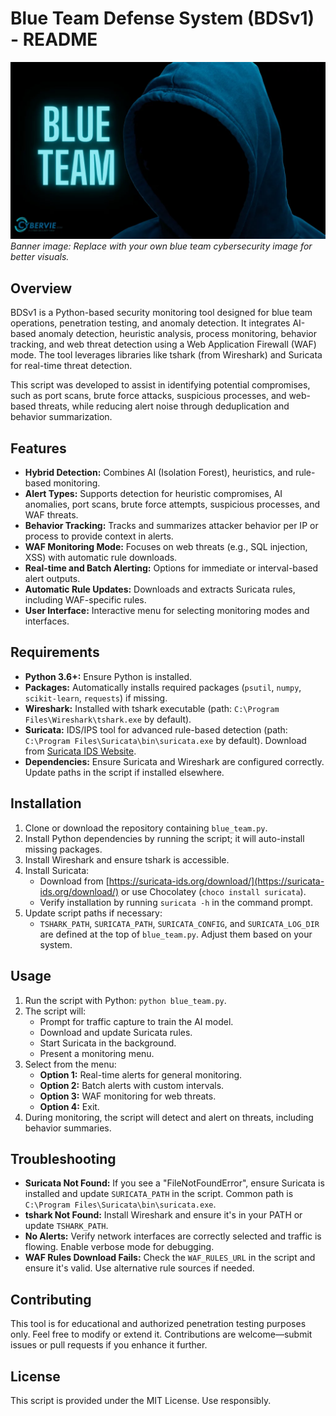 # Blue Team Defense System (BDSv1) - README

![Blue Team Banner](blue-team-banner.png)  
*Banner image: Replace with your own blue team cybersecurity image for better visuals.*

## Overview
BDSv1 is a Python-based security monitoring tool designed for blue team operations, penetration testing, and anomaly detection. It integrates AI-based anomaly detection, heuristic analysis, process monitoring, behavior tracking, and web threat detection using a Web Application Firewall (WAF) mode. The tool leverages libraries like tshark (from Wireshark) and Suricata for real-time threat detection.

This script was developed to assist in identifying potential compromises, such as port scans, brute force attacks, suspicious processes, and web-based threats, while reducing alert noise through deduplication and behavior summarization.

## Features
- **Hybrid Detection:** Combines AI (Isolation Forest), heuristics, and rule-based monitoring.
- **Alert Types:** Supports detection for heuristic compromises, AI anomalies, port scans, brute force attempts, suspicious processes, and WAF threats.
- **Behavior Tracking:** Tracks and summarizes attacker behavior per IP or process to provide context in alerts.
- **WAF Monitoring Mode:** Focuses on web threats (e.g., SQL injection, XSS) with automatic rule downloads.
- **Real-time and Batch Alerting:** Options for immediate or interval-based alert outputs.
- **Automatic Rule Updates:** Downloads and extracts Suricata rules, including WAF-specific rules.
- **User Interface:** Interactive menu for selecting monitoring modes and interfaces.

## Requirements
- **Python 3.6+:** Ensure Python is installed.
- **Packages:** Automatically installs required packages (`psutil`, `numpy`, `scikit-learn`, `requests`) if missing.
- **Wireshark:** Installed with tshark executable (path: `C:\Program Files\Wireshark\tshark.exe` by default).
- **Suricata:** IDS/IPS tool for advanced rule-based detection (path: `C:\Program Files\Suricata\bin\suricata.exe` by default). Download from [Suricata IDS Website](https://suricata-ids.org/download/).
- **Dependencies:** Ensure Suricata and Wireshark are configured correctly. Update paths in the script if installed elsewhere.

## Installation
1. Clone or download the repository containing `blue_team.py`.
2. Install Python dependencies by running the script; it will auto-install missing packages.
3. Install Wireshark and ensure tshark is accessible.
4. Install Suricata:
   - Download from [https://suricata-ids.org/download/](https://suricata-ids.org/download/) or use Chocolatey (`choco install suricata`).
   - Verify installation by running `suricata -h` in the command prompt.
5. Update script paths if necessary:
   - `TSHARK_PATH`, `SURICATA_PATH`, `SURICATA_CONFIG`, and `SURICATA_LOG_DIR` are defined at the top of `blue_team.py`. Adjust them based on your system.

## Usage
1. Run the script with Python: `python blue_team.py`.
2. The script will:
   - Prompt for traffic capture to train the AI model.
   - Download and update Suricata rules.
   - Start Suricata in the background.
   - Present a monitoring menu.
3. Select from the menu:
   - **Option 1:** Real-time alerts for general monitoring.
   - **Option 2:** Batch alerts with custom intervals.
   - **Option 3:** WAF monitoring for web threats.
   - **Option 4:** Exit.
4. During monitoring, the script will detect and alert on threats, including behavior summaries.

## Troubleshooting
- **Suricata Not Found:** If you see a "FileNotFoundError", ensure Suricata is installed and update `SURICATA_PATH` in the script. Common path is `C:\Program Files\Suricata\bin\suricata.exe`.
- **tshark Not Found:** Install Wireshark and ensure it's in your PATH or update `TSHARK_PATH`.
- **No Alerts:** Verify network interfaces are correctly selected and traffic is flowing. Enable verbose mode for debugging.
- **WAF Rules Download Fails:** Check the `WAF_RULES_URL` in the script and ensure it's valid. Use alternative rule sources if needed.

## Contributing
This tool is for educational and authorized penetration testing purposes only. Feel free to modify or extend it. Contributions are welcome—submit issues or pull requests if you enhance it further.

## License
This script is provided under the MIT License. Use responsibly.
